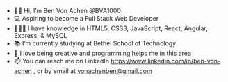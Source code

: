 - 👋🏻 Hi, I’m Ben Von Achen @BVA1000
- 💻 Aspiring to become a Full Stack Web Developer
- 👨🏻‍🎓 I have knowledge in HTML5, CSS3, JavaScript, React, Angular, Express, & MySQL
- 📚 I’m currently studying at Bethel School of Technology
- 🎨 I love being creative and programming helps me in this area 
- 📫 You can reach me on LinkedIn https://www.linkedin.com/in/ben-von-achen , or by email at vonachenben@gmail.com

<!---
BVA1000/BVA1000 is a ✨ special ✨ repository because its `README.md` (this file) appears on your GitHub profile.
You can click the Preview link to take a look at your changes.
--->
